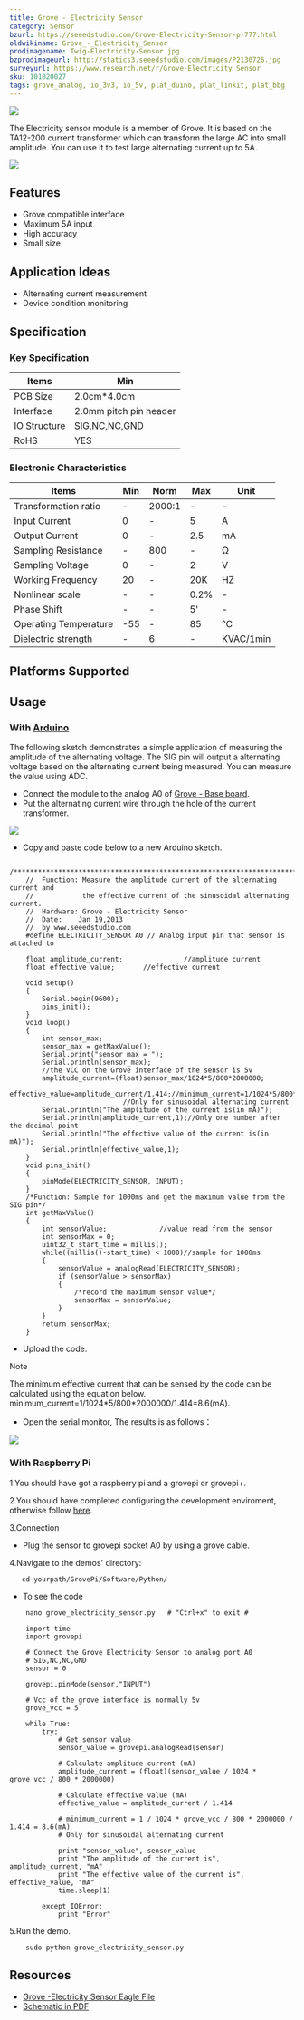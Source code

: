 ```yaml
---
title: Grove - Electricity Sensor
category: Sensor
bzurl: https://seeedstudio.com/Grove-Electricity-Sensor-p-777.html
oldwikiname: Grove_-_Electricity_Sensor
prodimagename: Twig-Electricity-Sensor.jpg
bzprodimageurl: http://statics3.seeedstudio.com/images/P2130726.jpg
surveyurl: https://www.research.net/r/Grove-Electricity_Sensor
sku: 101020027
tags: grove_analog, io_3v3, io_5v, plat_duino, plat_linkit, plat_bbg
---
```


![](https://raw.githubusercontent.com/SeeedDocument/Grove-Electricity_Sensor/master/img/Twig-Electricity-Sensor.jpg)

The Electricity sensor module is a member of Grove. It is based on the TA12-200 current transformer which can transform the large AC into small amplitude. You can use it to test large alternating current up to 5A.

[![](https://raw.githubusercontent.com/SeeedDocument/common/master/Get_One_Now_Banner.png)](http://www.seeedstudio.com/Grove-Electricity-Sensor-p-777.html)

Features
--------

-   Grove compatible interface
-   Maximum 5A input
-   High accuracy
-   Small size

Application Ideas
-----------------

-   Alternating current measurement
-   Device condition monitoring

Specification
-------------

### Key Specification

| **Items**    | **Min**                |
|--------------|------------------------|
| PCB Size     | 2.0cm\*4.0cm           |
| Interface    | 2.0mm pitch pin header |
| IO Structure | SIG,NC,NC,GND          |
| RoHS         | YES                    |

### Electronic Characteristics

| **Items**             | **Min** | **Norm** | **Max** | **Unit**  |
|-----------------------|---------|----------|---------|-----------|
| Transformation ratio  | -       | 2000:1   | -       | -         |
| Input Current         | 0       | -        | 5       | A         |
| Output Current        | 0       | -        | 2.5     | mA        |
| Sampling Resistance   | -       | 800      | -       | Ω         |
| Sampling Voltage      | 0       | -        | 2       | V         |
| Working Frequency     | 20      | -        | 20K     | HZ        |
| Nonlinear scale       | -       | -        | 0.2%    | -         |
| Phase Shift           | -       | -        | 5'      | -         |
| Operating Temperature | -55     | -        | 85      | ℃         |
| Dielectric strength   | -       | 6        | -       | KVAC/1min |

Platforms Supported
-------------------

Usage
-----

### With [Arduino](/Arduino "Arduino")

The following sketch demonstrates a simple application of measuring the amplitude of the alternating voltage. The SIG pin will output a alternating voltage based on the alternating current being measured. You can measure the value using ADC.

-   Connect the module to the analog A0 of [Grove - Base board](http://www.seeedstudio.com/depot/grove-base-shield-p-754.html?cPath=132_134).
-   Put the alternating current wire through the hole of the current transformer.

![](https://raw.githubusercontent.com/SeeedDocument/Grove-Electricity_Sensor/master/img/Grove-Electricity_Sensor_hardware.jpg)

-   Copy and paste code below to a new Arduino sketch.

```
    /****************************************************************************/  
    //  Function: Measure the amplitude current of the alternating current and 
    //            the effective current of the sinusoidal alternating current.
    //  Hardware: Grove - Electricity Sensor        
    //  Date:    Jan 19,2013
    //  by www.seeedstudio.com
    #define ELECTRICITY_SENSOR A0 // Analog input pin that sensor is attached to

    float amplitude_current;               //amplitude current
    float effective_value;       //effective current 

    void setup() 
    {
        Serial.begin(9600); 
        pins_init();
    }
    void loop() 
    {
        int sensor_max;
        sensor_max = getMaxValue();
        Serial.print("sensor_max = ");
        Serial.println(sensor_max);
        //the VCC on the Grove interface of the sensor is 5v
        amplitude_current=(float)sensor_max/1024*5/800*2000000;
        effective_value=amplitude_current/1.414;//minimum_current=1/1024*5/800*2000000/1.414=8.6(mA) 
                            //Only for sinusoidal alternating current
        Serial.println("The amplitude of the current is(in mA)");
        Serial.println(amplitude_current,1);//Only one number after the decimal point
        Serial.println("The effective value of the current is(in mA)");
        Serial.println(effective_value,1);
    }
    void pins_init()
    {
        pinMode(ELECTRICITY_SENSOR, INPUT);
    }
    /*Function: Sample for 1000ms and get the maximum value from the SIG pin*/
    int getMaxValue()
    {
        int sensorValue;             //value read from the sensor
        int sensorMax = 0;
        uint32_t start_time = millis();
        while((millis()-start_time) < 1000)//sample for 1000ms
        {
            sensorValue = analogRead(ELECTRICITY_SENSOR);
            if (sensorValue > sensorMax) 
            {
                /*record the maximum sensor value*/
                sensorMax = sensorValue;
            }
        }
        return sensorMax;
    }
```

-   Upload the code.

<div class="admonition note">
<p class="admonition-title">Note</p>
The minimum effective current that can be sensed by the code can be calculated using the equation below. minimum_current=1/1024*5/800*2000000/1.414=8.6(mA).
</div>

-   Open the serial monitor, The results is as follows：

![](https://raw.githubusercontent.com/SeeedDocument/Grove-Electricity_Sensor/master/img/Elecricity_Sensor.jpg)

### With Raspberry Pi

1.You should have got a raspberry pi and a grovepi or grovepi+.

2.You should have completed configuring the development enviroment, otherwise follow [here](/GrovePiPlus).

3.Connection

-   Plug the sensor to grovepi socket A0 by using a grove cable.

4.Navigate to the demos' directory:

       cd yourpath/GrovePi/Software/Python/

-   To see the code

```
    nano grove_electricity_sensor.py   # "Ctrl+x" to exit #
```
```
    import time
    import grovepi

    # Connect the Grove Electricity Sensor to analog port A0
    # SIG,NC,NC,GND
    sensor = 0

    grovepi.pinMode(sensor,"INPUT")

    # Vcc of the grove interface is normally 5v
    grove_vcc = 5

    while True:
        try:
            # Get sensor value
            sensor_value = grovepi.analogRead(sensor)

            # Calculate amplitude current (mA)
            amplitude_current = (float)(sensor_value / 1024 * grove_vcc / 800 * 2000000)

            # Calculate effective value (mA)
            effective_value = amplitude_current / 1.414

            # minimum_current = 1 / 1024 * grove_vcc / 800 * 2000000 / 1.414 = 8.6(mA)
            # Only for sinusoidal alternating current

            print "sensor_value", sensor_value
            print "The amplitude of the current is", amplitude_current, "mA"
            print "The effective value of the current is", effective_value, "mA"
            time.sleep(1)

        except IOError:
            print "Error"
```

5.Run the demo.
```
    sudo python grove_electricity_sensor.py
```
Resources
---------

-   [Grove -Electricity Sensor Eagle File](https://raw.githubusercontent.com/SeeedDocument/Grove-Electricity_Sensor/master/res/Electricity_sensor_v1.0_eagle_files.zip)
-   [Schematic in PDF](https://raw.githubusercontent.com/SeeedDocument/Grove-Electricity_Sensor/master/res/Electricity_sensor_sch.pdf)


<!-- This Markdown file was created from http://www.seeedstudio.com/wiki/Grove_-_Electricity_Sensor -->
